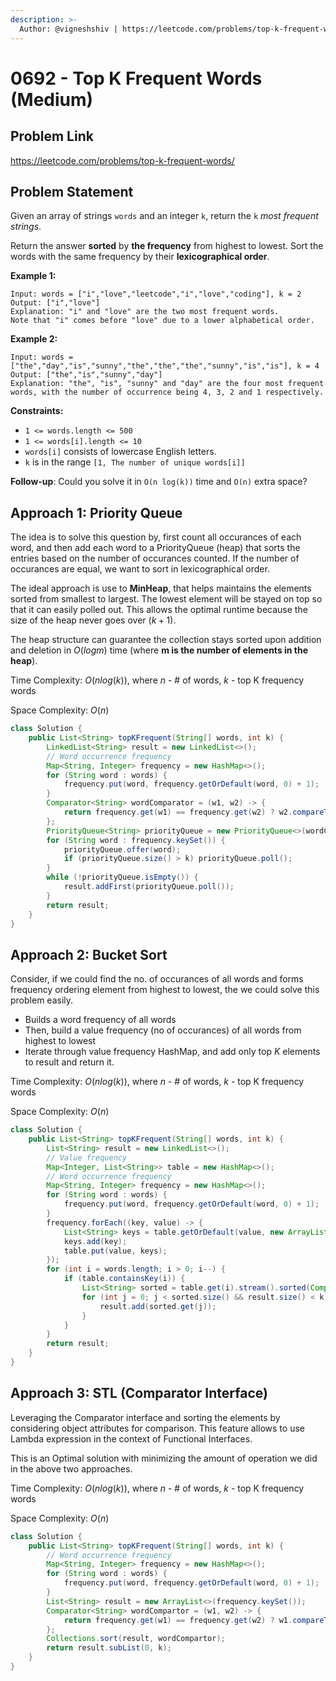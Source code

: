```yaml
---
description: >-
  Author: @vigneshshiv | https://leetcode.com/problems/top-k-frequent-words/
---
```


# 0692 - Top K Frequent Words (Medium)

## Problem Link

https://leetcode.com/problems/top-k-frequent-words/

## Problem Statement

Given an array of strings `words` and an integer `k`, return the `k` _most frequent strings_.

Return the answer **sorted** by **the frequency** from highest to lowest. Sort the words with the same frequency by their **lexicographical order**.

**Example 1:**

```
Input: words = ["i","love","leetcode","i","love","coding"], k = 2
Output: ["i","love"]
Explanation: "i" and "love" are the two most frequent words.
Note that "i" comes before "love" due to a lower alphabetical order.
```

**Example 2:**

```
Input: words = ["the","day","is","sunny","the","the","the","sunny","is","is"], k = 4
Output: ["the","is","sunny","day"]
Explanation: "the", "is", "sunny" and "day" are the four most frequent words, with the number of occurrence being 4, 3, 2 and 1 respectively.
```

**Constraints:**

- `1 <= words.length <= 500`
- `1 <= words[i].length <= 10`
- `words[i]` consists of lowercase English letters.
- `k` is in the range `[1, The number of unique words[i]]`

**Follow-up**: Could you solve it in `O(n log(k))` time and `O(n)` extra space?

## Approach 1: Priority Queue

The idea is to solve this question by, first count all occurances of each word, and then add each word to a PriorityQueue (heap) that sorts the entries based on the number of occurances counted. If the number of occurances are equal, we want to sort in lexicographical order.

The ideal approach is use to **MinHeap**, that helps maintains the elements sorted from smallest to largest. The lowest element will be stayed on top so that it can easily polled out. This allows the optimal runtime because the size of the heap never goes over $(k + 1)$.

The heap structure can guarantee the collection stays sorted upon addition and deletion in $O(log m)$ time (where **m is the number of elements in the heap**).

Time Complexity: $O(n log(k))$, where $n$ - # of words, $k$ - top K frequency words

Space Complexity: $O(n)$

<Tabs>
<TabItem value="java" label="Java">
<SolutionAuthor name="@vigneshshiv"/>

```java
class Solution {
    public List<String> topKFrequent(String[] words, int k) {
        LinkedList<String> result = new LinkedList<>();
        // Word occurrence frequency
        Map<String, Integer> frequency = new HashMap<>();
        for (String word : words) {
            frequency.put(word, frequency.getOrDefault(word, 0) + 1);
        }
        Comparator<String> wordComparator = (w1, w2) -> {
            return frequency.get(w1) == frequency.get(w2) ? w2.compareTo(w1) : frequency.get(w1) - frequency.get(w2);
        };
        PriorityQueue<String> priorityQueue = new PriorityQueue<>(wordComparator);
        for (String word : frequency.keySet()) {
            priorityQueue.offer(word);
            if (priorityQueue.size() > k) priorityQueue.poll();
        }
        while (!priorityQueue.isEmpty()) {
            result.addFirst(priorityQueue.poll());
        }
        return result;
    }
}
```

</TabItem>
</Tabs>

## Approach 2: Bucket Sort

Consider, if we could find the no. of occurances of all words and forms frequency ordering element from highest to lowest, the we could solve this problem easily.

- Builds a word frequency of all words
- Then, build a value frequency (no of occurances) of all words from highest to lowest
- Iterate through value frequency HashMap, and add only top $K$ elements to result and return it.

Time Complexity: $O(n log(k))$, where $n$ - # of words, $k$ - top K frequency words

Space Complexity: $O(n)$

<Tabs>
<TabItem value="java" label="Java">
<SolutionAuthor name="@vigneshshiv"/>

```java
class Solution {
    public List<String> topKFrequent(String[] words, int k) {
        List<String> result = new LinkedList<>();
        // Value frequency
        Map<Integer, List<String>> table = new HashMap<>();
        // Word occurrence frequency
        Map<String, Integer> frequency = new HashMap<>();
        for (String word : words) {
            frequency.put(word, frequency.getOrDefault(word, 0) + 1);
        }
        frequency.forEach((key, value) -> {
            List<String> keys = table.getOrDefault(value, new ArrayList<>());
            keys.add(key);
            table.put(value, keys);
        });
        for (int i = words.length; i > 0; i--) {
            if (table.containsKey(i)) {
                List<String> sorted = table.get(i).stream().sorted(Comparator.naturalOrder()).collect(Collectors.toList());
                for (int j = 0; j < sorted.size() && result.size() < k; j++) {
                    result.add(sorted.get(j));
                }
            }
        }
        return result;
    }
}
```

</TabItem>
</Tabs>

## Approach 3: STL (Comparator Interface)

Leveraging the Comparator interface and sorting the elements by considering object attributes for comparison. This feature allows to use Lambda expression in the context of Functional Interfaces.

This is an Optimal solution with minimizing the amount of operation we did in the above two approaches.

Time Complexity: $O(n log(k))$, where $n$ - # of words, $k$ - top K frequency words

Space Complexity: $O(n)$

<Tabs>
<TabItem value="java" label="Java">
<SolutionAuthor name="@vigneshshiv"/>

```java
class Solution {
    public List<String> topKFrequent(String[] words, int k) {
        // Word occurrence frequency
        Map<String, Integer> frequency = new HashMap<>();
        for (String word : words) {
            frequency.put(word, frequency.getOrDefault(word, 0) + 1);
        }
        List<String> result = new ArrayList<>(frequency.keySet());
        Comparator<String> wordCompartor = (w1, w2) -> {
            return frequency.get(w1) == frequency.get(w2) ? w1.compareTo(w2) : frequency.get(w2) - frequency.get(w1);
        };
        Collections.sort(result, wordCompartor);
        return result.subList(0, k);
    }
}
```

</TabItem>
</Tabs>
